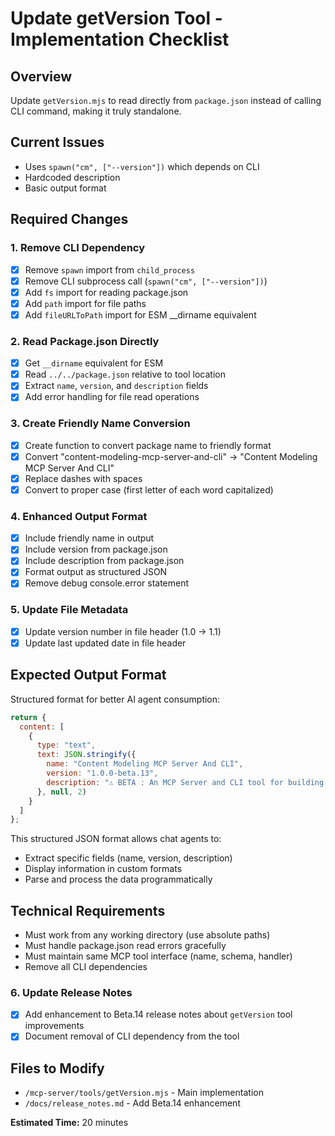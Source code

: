 # Update getVersion Tool - Implementation Checklist

## Overview
Update `getVersion.mjs` to read directly from `package.json` instead of calling CLI command, making it truly standalone.

## Current Issues
- Uses `spawn("cm", ["--version"])` which depends on CLI
- Hardcoded description
- Basic output format

## Required Changes

### 1. Remove CLI Dependency
- [x] Remove `spawn` import from `child_process`
- [x] Remove CLI subprocess call (`spawn("cm", ["--version"])`)
- [x] Add `fs` import for reading package.json
- [x] Add `path` import for file paths
- [x] Add `fileURLToPath` import for ESM __dirname equivalent

### 2. Read Package.json Directly
- [x] Get `__dirname` equivalent for ESM
- [x] Read `../../package.json` relative to tool location
- [x] Extract `name`, `version`, and `description` fields
- [x] Add error handling for file read operations

### 3. Create Friendly Name Conversion
- [x] Create function to convert package name to friendly format
- [x] Convert "content-modeling-mcp-server-and-cli" → "Content Modeling MCP Server And CLI"
- [x] Replace dashes with spaces
- [x] Convert to proper case (first letter of each word capitalized)

### 4. Enhanced Output Format
- [x] Include friendly name in output
- [x] Include version from package.json
- [x] Include description from package.json
- [x] Format output as structured JSON
- [x] Remove debug console.error statement

### 5. Update File Metadata
- [x] Update version number in file header (1.0 → 1.1)
- [x] Update last updated date in file header

## Expected Output Format
Structured format for better AI agent consumption:
```javascript
return {
  content: [
    { 
      type: "text", 
      text: JSON.stringify({
        name: "Content Modeling MCP Server And CLI",
        version: "1.0.0-beta.13", 
        description: "⚠️ BETA : An MCP Server and CLI tool for building, templating, and managing content models for Contentful using simple JSON files..."
      }, null, 2)
    }
  ]
};
```

This structured JSON format allows chat agents to:
- Extract specific fields (name, version, description)
- Display information in custom formats
- Parse and process the data programmatically

## Technical Requirements
- Must work from any working directory (use absolute paths)
- Must handle package.json read errors gracefully
- Must maintain same MCP tool interface (name, schema, handler)
- Remove all CLI dependencies

### 6. Update Release Notes
- [x] Add enhancement to Beta.14 release notes about `getVersion` tool improvements
- [x] Document removal of CLI dependency from the tool

## Files to Modify
- `/mcp-server/tools/getVersion.mjs` - Main implementation
- `/docs/release_notes.md` - Add Beta.14 enhancement

**Estimated Time:** 20 minutes